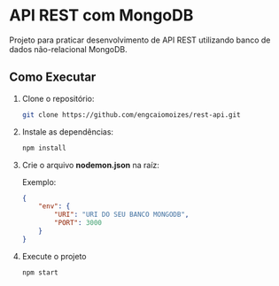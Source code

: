 # API REST com MongoDB

Projeto para praticar desenvolvimento de API REST utilizando banco de dados não-relacional MongoDB.

## Como Executar

1. Clone o repositório:
   ```bash
   git clone https://github.com/engcaiomoizes/rest-api.git
   ```

2. Instale as dependências:
   ```bash
   npm install
   ```

3. Crie o arquivo **nodemon.json** na raíz:

   Exemplo:
   ```json
   {
       "env": {
           "URI": "URI DO SEU BANCO MONGODB",
           "PORT": 3000
       }
   }
   ```

3. Execute o projeto
   ```bash
   npm start
   ```
